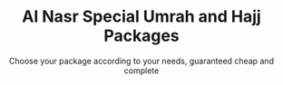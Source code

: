 ---
title: "Al Nasr Special Umrah and Hajj Packages"
subtitle: "Choose your package according to your needs, guaranteed cheap and complete"
details: [
  {
    name: "Bronze",
    promo: "Best Seller",
    description: "Al Nasr Special Umrah 9 Days $ 1,950/",
    per: "person",
    image: "../images/packages/image6.png",
    features: [ "flight","ticket",'hostel',"visa","eat" ],
    detailText: "View Detail"
  },
  {
    name: "Silver",
    promo: "Special Seller",
    description: "Al Nasr Special Umrah 17 Days $ 2.750/",
    per: "person",
    image: "../images/packages/image7.png",
    features: [ "flight","ticket",'hostel',"visa","eat" ],
    detailText: "View Detail"
  },
  {
    name: "Gold",
    promo: "Long Trip",
    description: "Al Nasr Special Umrah 25 Days $ 4.250/",
    per: "person",
    image: "../images/packages/image8.png",
    features: [ "flight","ticket",'hostel',"visa","eat" ],
    detailText: "View Detail"
  },
  {
    name: "Diamond",
    promo: "Best Seller",
    description: "Al Nasr Special Umrah 30 Days $ 20,000/",
    per: "person",
    image: "../images/packages/image6.png",
    features: [ "flight","ticket",'hostel',"visa","eat" ],
    detailText: "View Detail"
  },
  {
    name: "Platinum",
    promo: "Special Offering",
    description: "Al Nasr Special Hajj 30 Days $ 25.000/",
    per: "person",
    image: "../images/packages/image7.png",
    features: [ "flight","ticket",'hostel',"visa","eat" ],
    detailText: "View Detail"
  },
  {
    name: "Soon Program"
  }
]
---